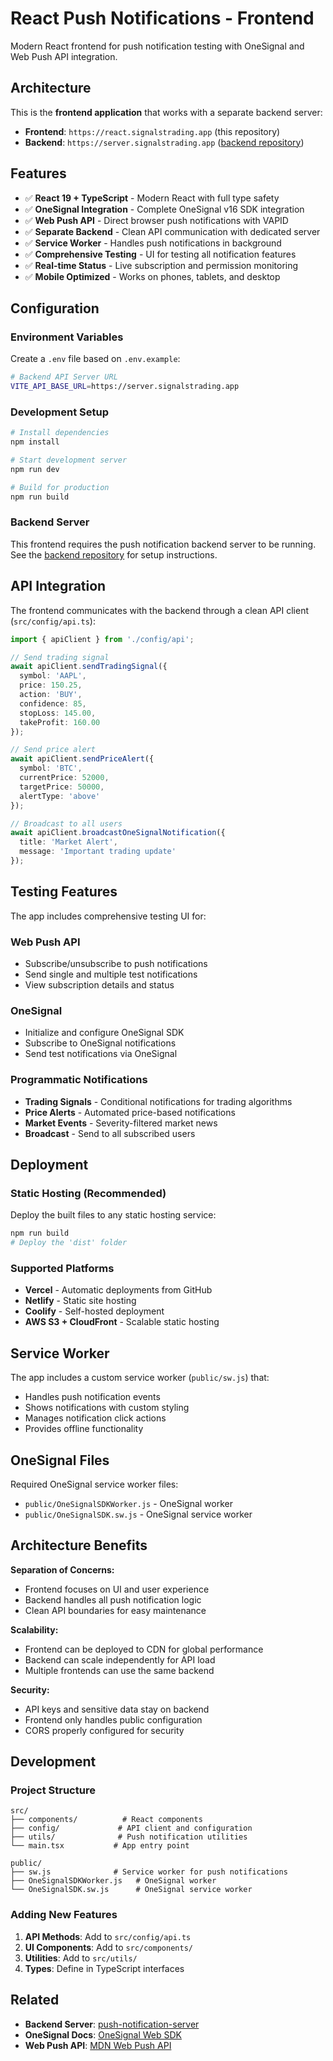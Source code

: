 # React Push Notifications - Frontend

Modern React frontend for push notification testing with OneSignal and Web Push API integration.

## Architecture

This is the **frontend application** that works with a separate backend server:

- **Frontend**: `https://react.signalstrading.app` (this repository)
- **Backend**: `https://server.signalstrading.app` ([backend repository](https://github.com/yomariano/push-notification-server))

## Features

- ✅ **React 19 + TypeScript** - Modern React with full type safety
- ✅ **OneSignal Integration** - Complete OneSignal v16 SDK integration
- ✅ **Web Push API** - Direct browser push notifications with VAPID
- ✅ **Separate Backend** - Clean API communication with dedicated server
- ✅ **Service Worker** - Handles push notifications in background
- ✅ **Comprehensive Testing** - UI for testing all notification features
- ✅ **Real-time Status** - Live subscription and permission monitoring
- ✅ **Mobile Optimized** - Works on phones, tablets, and desktop

## Configuration

### Environment Variables

Create a `.env` file based on `.env.example`:

```bash
# Backend API Server URL
VITE_API_BASE_URL=https://server.signalstrading.app
```

### Development Setup

```bash
# Install dependencies
npm install

# Start development server
npm run dev

# Build for production
npm run build
```

### Backend Server

This frontend requires the push notification backend server to be running. See the [backend repository](https://github.com/yomariano/push-notification-server) for setup instructions.

## API Integration

The frontend communicates with the backend through a clean API client (`src/config/api.ts`):

```typescript
import { apiClient } from './config/api';

// Send trading signal
await apiClient.sendTradingSignal({
  symbol: 'AAPL',
  price: 150.25,
  action: 'BUY',
  confidence: 85,
  stopLoss: 145.00,
  takeProfit: 160.00
});

// Send price alert
await apiClient.sendPriceAlert({
  symbol: 'BTC',
  currentPrice: 52000,
  targetPrice: 50000,
  alertType: 'above'
});

// Broadcast to all users
await apiClient.broadcastOneSignalNotification({
  title: 'Market Alert',
  message: 'Important trading update'
});
```

## Testing Features

The app includes comprehensive testing UI for:

### Web Push API
- Subscribe/unsubscribe to push notifications
- Send single and multiple test notifications
- View subscription details and status

### OneSignal
- Initialize and configure OneSignal SDK
- Subscribe to OneSignal notifications
- Send test notifications via OneSignal

### Programmatic Notifications
- **Trading Signals** - Conditional notifications for trading algorithms
- **Price Alerts** - Automated price-based notifications  
- **Market Events** - Severity-filtered market news
- **Broadcast** - Send to all subscribed users

## Deployment

### Static Hosting (Recommended)
Deploy the built files to any static hosting service:

```bash
npm run build
# Deploy the 'dist' folder
```

### Supported Platforms
- **Vercel** - Automatic deployments from GitHub
- **Netlify** - Static site hosting
- **Coolify** - Self-hosted deployment
- **AWS S3 + CloudFront** - Scalable static hosting

## Service Worker

The app includes a custom service worker (`public/sw.js`) that:
- Handles push notification events
- Shows notifications with custom styling
- Manages notification click actions
- Provides offline functionality

## OneSignal Files

Required OneSignal service worker files:
- `public/OneSignalSDKWorker.js` - OneSignal worker
- `public/OneSignalSDK.sw.js` - OneSignal service worker

## Architecture Benefits

**Separation of Concerns:**
- Frontend focuses on UI and user experience
- Backend handles all push notification logic
- Clean API boundaries for easy maintenance

**Scalability:**
- Frontend can be deployed to CDN for global performance
- Backend can scale independently for API load
- Multiple frontends can use the same backend

**Security:**
- API keys and sensitive data stay on backend
- Frontend only handles public configuration
- CORS properly configured for security

## Development

### Project Structure
```
src/
├── components/          # React components
├── config/             # API client and configuration
├── utils/              # Push notification utilities
└── main.tsx           # App entry point

public/
├── sw.js              # Service worker for push notifications
├── OneSignalSDKWorker.js   # OneSignal worker
└── OneSignalSDK.sw.js      # OneSignal service worker
```

### Adding New Features

1. **API Methods**: Add to `src/config/api.ts`
2. **UI Components**: Add to `src/components/`
3. **Utilities**: Add to `src/utils/`
4. **Types**: Define in TypeScript interfaces

## Related

- **Backend Server**: [push-notification-server](https://github.com/yomariano/push-notification-server)
- **OneSignal Docs**: [OneSignal Web SDK](https://documentation.onesignal.com/docs/web-push-sdk)
- **Web Push API**: [MDN Web Push API](https://developer.mozilla.org/en-US/docs/Web/API/Push_API)
